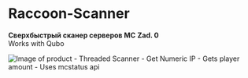 # Raccoon-Scanner
**Сверхбыстрый сканер серверов MC**
**Zad. 0** <br />
Works with Qubo

<img src="https://cdn.discordapp.com/attachments/1128838767722123344/1129451506320560311/image.png" alt="Image of product">
- Threaded Scanner
- Get Numeric IP
- Gets player amount
- Uses mcstatus api

